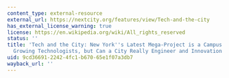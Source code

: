 ```yaml
---
content_type: external-resource
external_url: https://nextcity.org/features/view/Tech-and-the-city
has_external_license_warning: true
license: https://en.wikipedia.org/wiki/All_rights_reserved
status: ''
title: 'Tech and the City: New York''s Latest Mega-Project is a Campus for Home -
  Growing Technologists, but Can a City Really Engineer and Innovation Economy?'
uid: 9cd36691-2242-4fc1-b670-65e1f07a3db7
wayback_url: ''
---
```

